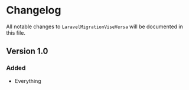 # Changelog

All notable changes to `LaravelMigrationViseVersa` will be documented in this file.

## Version 1.0

### Added
- Everything
